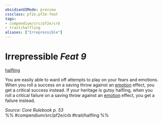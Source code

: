 ```yaml
---
obsidianUIMode: preview
cssclass: pf2e,pf2e-feat
tags:
- compendium/src/pf2e/crb
- trait/halfling
aliases: ["Irrepressible"]
---
```

# Irrepressible  *Feat 9*  
[halfling](../../Rules/traits/halfling.md)  


You are easily able to ward off attempts to play on your fears and emotions. When you roll a success on a saving throw against an [emotion](../../Rules/traits/emotion.md) effect, you get a critical success instead. If your heritage is gutsy halfling, when you roll a critical failure on a saving throw against an [emotion](../../Rules/traits/emotion.md) effect, you get a failure instead.

*Source: Core Rulebook p. 53*  
%% #compendium/src/pf2e/crb #trait/halfling %%